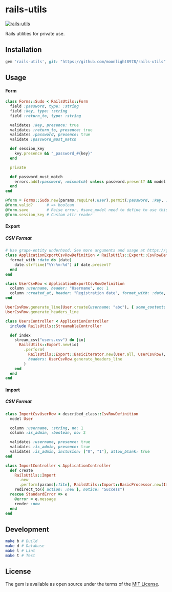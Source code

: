 # rails-utils

[![rails-utils](https://circleci.com/gh/moonlight8978/rails-utils.svg?style=shield)](https://app.circleci.com/pipelines/github/moonlight8978/rails-utils)

Rails utilities for private use.

## Installation

```ruby
gem 'rails-utils', git: "https://github.com/moonlight8978/rails-utils"
```

## Usage

#### Form

```rb
class Forms::Sudo < RailsUtils::Form
  field :password, type: :string
  field :key, type: :string
  field :return_to, type: :string

  validates :key, presence: true
  validates :return_to, presence: true
  validates :password, presence: true
  validate :password_must_match

  def session_key
    key.presence && "_password_#{key}"
  end

  private

  def password_must_match
    errors.add(:password, :mismatch) unless password.present? && model.authenticate(password)
  end
end

@form = Forms::Sudo.new(params.require(:user).permit(:password, :key, :return_to), model: current_user)
@form.valid?      # => boolean
@form.save        # Raise error, #save_model need to define to use this method
@form.session_key # Custom attr reader
```

#### Export

##### CSV Format

```rb
# Use grape-entity underhood. See more arguments and usage at https://github.com/ruby-grape/grape-entity#example
class ApplicationExportCsvRowDefinition < RailsUtils::Export::CsvRowDefinition
  format_with :date do |date|
    date.strftime("%Y-%m-%d") if date.present?
  end
end

class UserCsvRow < ApplicationExportCsvRowDefinition
  column :username, header: "Username", no: 1
  column :created_at, header: "Registration date", format_with: :date, no: 2
end

UserCsvRow.generate_line(User.create(username: "abc"), { some_context: "value" })
UserCsvRow.generate_headers_line

class UsersController < ApplicationController
  include RailsUtils::StreamableController

  def index
    stream_csv("users.csv") do |io|
      RailsUtils::Export.new(io)
        .perform(
          RailsUtils::Export::BasicIterator.new(User.all, UserCsvRow),
          headers: UserCsvRow.generate_headers_line
        )
    end
  end
end
```

#### Import

##### CSV Format

```ruby
class ImportCsvUserRow < described_class::CsvRowDefinition
  model User

  column :username, :string, no: 1
  column :is_admin, :boolean, no: 2

  validates :username, presence: true
  validates :is_admin, presence: true
  validates :is_admin, inclusion: ["0", "1"], allow_blank: true
end

class ImportController < ApplicationController
  def create
    RailsUtils::Import
      .new
      .perform(params[:file], RailsUtils::Import::BasicProcessor.new(ImportCsvUserRow))
    redirect_to({ action: :new }, notice: "Success")
  rescue StandardError => e
    @error = e.message
    render :new
  end
end
```

## Development

```bash
make b # Build
make d # Database
make l # Lint
make t # Test
```

## License

The gem is available as open source under the terms of the [MIT License](https://opensource.org/licenses/MIT).
